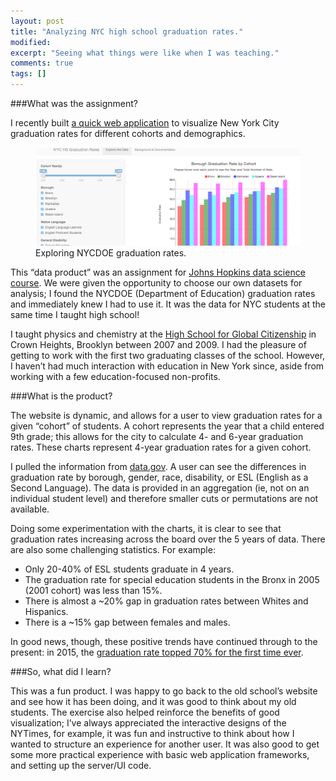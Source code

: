 ```yaml
---
layout: post
title: "Analyzing NYC high school graduation rates."
modified:
excerpt: "Seeing what things were like when I was teaching."
comments: true
tags: []
---
```


###What was the assignment?

I recently built [a quick web application][1] to visualize New York City graduation rates for different cohorts and demographics. 

<figure>
	<img src="/images/ddp.png">
	<figcaption>Exploring NYCDOE graduation rates.</figcaption>
</figure>

This “data product” was an assignment for [Johns Hopkins data science course][2]. We were given the opportunity to choose our own datasets for analysis; I found the NYCDOE (Department of Education) graduation rates and immediately knew I had to use it. It was the data for NYC students at the same time I taught high school!

I taught physics and chemistry at the [High School for Global Citizenship][3] in Crown Heights, Brooklyn between 2007 and 2009. I had the pleasure of getting to work with the first two graduating classes of the school. However, I haven’t had much interaction with education in New York since, aside from working with a few education-focused non-profits.

###What is the product?

The website is dynamic, and allows for a user to view graduation rates for a given “cohort” of students. A cohort represents the year that a child entered 9th grade; this allows for the city to calculate 4- and 6-year graduation rates. These charts represent 4-year graduation rates for a given cohort.

I pulled the information from [data.gov][4]. A user can see the differences in graduation rate by borough, gender, race, disability, or ESL (English as a Second Language). The data is provided in an aggregation (ie, not on an individual student level) and therefore smaller cuts or permutations are not available.

Doing some experimentation with the charts, it is clear to see that graduation rates increasing across the board over the 5 years of data. There are also some challenging statistics. For example: 

* Only 20-40% of ESL students graduate in 4 years. 
* The graduation rate for special education students in the Bronx in 2005 (2001 cohort) was less than 15%. 
* There is almost a ~20% gap in graduation rates between Whites and Hispanics.
* There is a ~15% gap between females and males. 

In good news, though, these positive trends have continued through to the present: in 2015, the [graduation rate topped 70% for the first time ever][5].

###So, what did I learn? 

This was a fun product. I was happy to go back to the old school’s website and see how it has been doing, and it was good to think about my old students. The exercise also helped reinforce the benefits of good visualization; I’ve always appreciated the interactive designs of the NYTimes, for example, it was fun and instructive to think about how I wanted to structure an experience for another user. It was also good to get some more practical experience with basic web application frameworks, and setting up the server/UI code.

[1]: https://bradaallen.shinyapps.io/ddp_project/
[2]: https://www.coursera.org/specializations/jhu-data-science
[3]: http://www.hs-gc.org/
[4]: www.data.gov
[5]: http://www.nytimes.com/2016/01/12/nyregion/new-york-citys-high-school-graduation-rate-tops-70.html